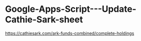 # Google-Apps-Script---Update-Cathie-Sark-sheet
https://cathiesark.com/ark-funds-combined/complete-holdings
